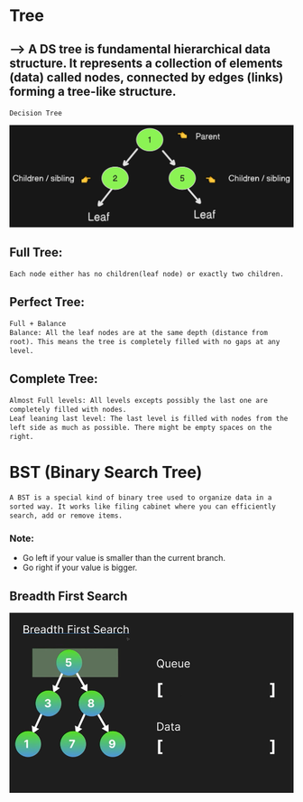 # Tree
## --> A DS tree is fundamental hierarchical data structure. It represents a collection of elements (data) called nodes, connected by edges (links) forming a tree-like structure. 

```
Decision Tree
```
![Decision Tree Diagram](./img/tree.png "tree")

## Full Tree:
```
Each node either has no children(leaf node) or exactly two children.
```
## Perfect Tree:
```
Full + Balance
Balance: All the leaf nodes are at the same depth (distance from root). This means the tree is completely filled with no gaps at any level.
```
## Complete Tree:
```
Almost Full levels: All levels excepts possibly the last one are completely filled with nodes.
Leaf leaning last level: The last level is filled with nodes from the left side as much as possible. There might be empty spaces on the right.
```
# BST (Binary Search Tree)
```
A BST is a special kind of binary tree used to organize data in a sorted way. It works like filing cabinet where you can efficiently search, add or remove items.
```
### Note:
- Go left if your value is smaller than the current branch.
- Go right if your value is bigger.

## Breadth First Search

![Breadth First Search](./img/breathFirstSearch.png)